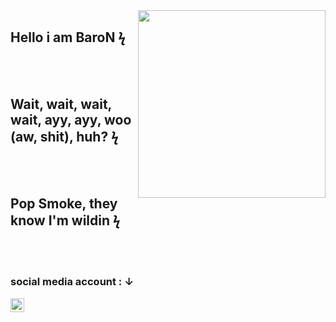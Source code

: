 <img src="https://media.discordapp.net/attachments/927330129821204480/928765929670733824/a_ec6d3d67efa9e6031764f588fbd943cb.gif" align="right" width="300" height="300">

## Hello i am BaroN ϟ


<br />
<br />

## Wait, wait, wait, wait, ayy, ayy, woo (aw, shit), huh? ϟ

<br />
<br />

 ## Pop Smoke, they know I'm wildin ϟ


<br />
<br />


### social media account : ↓

 [<img width="22" src="https://unpkg.com/simple-icons@v5/icons/discord.svg" align="left" />][discord]


[discord]: https://discord.com/users/924229703886331915
<br />
<br />







<br />
<br />
